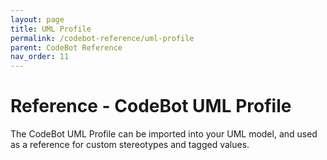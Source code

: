 ```yaml
---
layout: page
title: UML Profile
permalink: /codebot-reference/uml-profile
parent: CodeBot Reference
nav_order: 11
---
```


# Reference - CodeBot UML Profile

The CodeBot UML Profile can be imported into your UML model, and used as a reference for custom stereotypes and tagged values.

